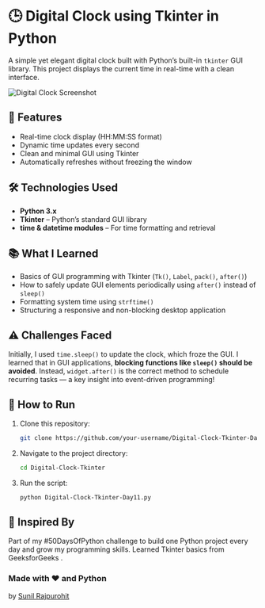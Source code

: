 # 🕒 Digital Clock using Tkinter in Python

A simple yet elegant digital clock built with Python’s built-in `tkinter` GUI library. This project displays the current time in real-time with a clean interface.

![Digital Clock Screenshot](screenshots/clock.png) <!-- Add a screenshot if available -->

## 🎯 Features
- Real-time clock display (HH:MM:SS format)
- Dynamic time updates every second
- Clean and minimal GUI using Tkinter
- Automatically refreshes without freezing the window

## 🛠️ Technologies Used
- **Python 3.x**
- **Tkinter** – Python’s standard GUI library
- **time & datetime modules** – For time formatting and retrieval

## 📚 What I Learned
- Basics of GUI programming with Tkinter (`Tk()`, `Label`, `pack()`, `after()`)
- How to safely update GUI elements periodically using `after()` instead of `sleep()`
- Formatting system time using `strftime()`
- Structuring a responsive and non-blocking desktop application

## ⚠️ Challenges Faced
Initially, I used `time.sleep()` to update the clock, which froze the GUI. I learned that in GUI applications, **blocking functions like `sleep()` should be avoided**. Instead, `widget.after()` is the correct method to schedule recurring tasks — a key insight into event-driven programming!

## 🚀 How to Run
1. Clone this repository:
   ```bash
   git clone https://github.com/your-username/Digital-Clock-Tkinter-Day11.git
   ```
2. Navigate to the project directory:
   ```bash
   cd Digital-Clock-Tkinter
   ```
3. Run the script:
   ```bash
   python Digital-Clock-Tkinter-Day11.py
   ```
## 🙌 Inspired By
Part of my #50DaysOfPython challenge to build one Python project every day and grow my programming skills.
Learned Tkinter basics from GeeksforGeeks .

### Made with ❤️ and Python
  by [Sunil Rajpurohit](https://www.linkedin.com/in/sunil-rajpurohit)
